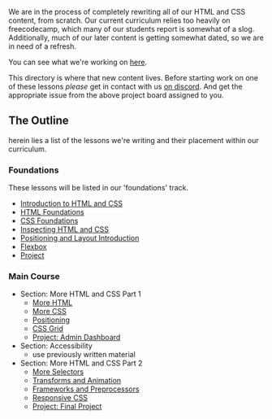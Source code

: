 We are in the process of completely rewriting all of our HTML and CSS content, from scratch.  Our current curriculum relies too heavily on freecodecamp, which many of our students report is somewhat of a slog.  Additionally, much of our later content is getting somewhat dated, so we are in need of a refresh.

You can see what we're working on [here](https://github.com/TheOdinProject/top-meta/projects/2).

This directory is where that new content lives.  Before starting work on one of these lessons _please_ get in contact with us [on discord](https://discord.gg/fbFCkYabZB). And get the appropriate issue from the above project board assigned to you.

## The Outline
herein lies a list of the lessons we're writing and their placement within our curriculum.

### Foundations
These lessons will be listed in our 'foundations' track.

- [Introduction to HTML and CSS](./foundations/intro-to-html-css.md)
- [HTML Foundations](./foundations/html-foundations.md)
- [CSS Foundations](./foundations/css)
- [Inspecting HTML and CSS](./foundations/inspecting-html-and-css.md)
- [Positioning and Layout Introduction](./foundations/positioning-and-layout.md)
- [Flexbox](./foundations/flexbox.md)
- [Project](./foundations/html-css-foundations-project.md)

### Main Course

- Section: More HTML and CSS Part 1
  - [More HTML](./main-course/more-html.md)
  - [More CSS](./main-course/more-css.md)
  - [Positioning](./main-course/positioning.md)
  - [CSS Grid](./main-course/grid.md)
  - [Project: Admin Dashboard](./main-course/project-admin-dashboard.md)
- Section: Accessibility
  - use previously written material
- Section: More HTML and CSS Part 2 
  - [More Selectors](./main-course/selectors.md)
  - [Transforms and Animation](./main-course/transforms-animation.md)
  - [Frameworks and Preprocessors](./main-course/frameworks-preprocessors.md)
  - [Responsive CSS](./main-course/responsive-css.md)
  - [Project: Final Project](./main-course/final-project.md)
